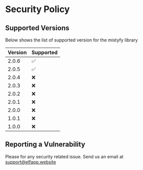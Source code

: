 # Security Policy

## Supported Versions

Below shows the list of supported version for the mistyfy library

| Version | Supported          |
|---------|--------------------|
| 2.0.6   | :white_check_mark: |
| 2.0.5   | :white_check_mark: |
| 2.0.4   | :x:                |
| 2.0.3   | :x:                |
| 2.0.2   | :x:                |
| 2.0.1   | :x:                |
| 2.0.0   | :x:                |
| 1.0.1   | :x:                |
| 1.0.0   | :x:                |

## Reporting a Vulnerability

Please for any security related issue. Send us an email at support@elfapp.website
